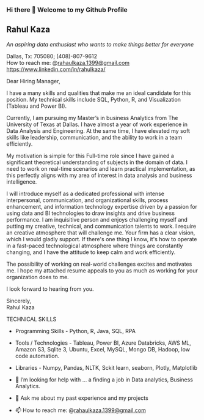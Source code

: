 ### Hi there 👋 Welcome to my Github Profile

## Rahul Kaza                                                                                              
_An aspiring data enthusiast who wants to make things better for everyone_   

Dallas, Tx: 705080; (408)-807-9612  
How to reach me: @rahaulkaza.1399@gmail.com
https://www.linkedin.com/in/rahulkaza/

Dear Hiring Manager,  

I have a many skills and qualities that make me an ideal candidate for this position. My technical skills include SQL, Python, R, and Visualization (Tableau and Power BI). 

Currently, I am pursuing my Master’s in business Analytics from The University of Texas at Dallas. I have almost a year of work experience in Data Analysis and Engineering. At the same time, I have elevated my soft skills like leadership, communication, and the ability to work in a team efficiently.


My motivation is simple for this Full-time role since I have gained a significant theoretical understanding of subjects in the domain of data. I need to work on real-time scenarios and learn practical implementation, as this perfectly aligns with my area of interest in data analysis and business intelligence.   

I will introduce myself as a dedicated professional with intense interpersonal, communication, and organizational skills, process enhancement, and information technology expertise driven by a passion for using data and BI technologies to draw insights and drive business performance. I am inquisitive person and enjoys challenging myself and putting my creative, technical, and communication talents to work. I require an creative atmosphere that will challenge me. Your firm has a clear vision, which I would gladly support. If there's one thing I know, it's how to operate in a fast-paced technological atmosphere where things are constantly changing, and I have the attitude to keep calm and work efficiently.  

The possibility of working on real-world challenges excites and motivates me. I hope my attached resume appeals to you as much as working for your organization does to me.  

I look forward to hearing from you.  
 
Sincerely,  
Rahul Kaza 



TECHNICAL SKILLS
- Programming Skills    -   Python, R, Java, SQL, RPA
- Tools / Technologies  -   Tableau, Power BI, Azure Databricks, AWS ML, Amazon S3, Sqlite 3, Ubuntu, Excel, MySQL, Mongo DB, Hadoop, low code automation.
- Libraries             -   Numpy, Pandas, NLTK, Sckit learn, seaborn, Plotly, Matplotlib


- 🤔 I’m looking for help with ... a finding a job in Data analytics, Business Analytics.
- 💬 Ask me about my past experience and my projects
- 📫 How to reach me: @rahaulkaza.1399@gmail.com
